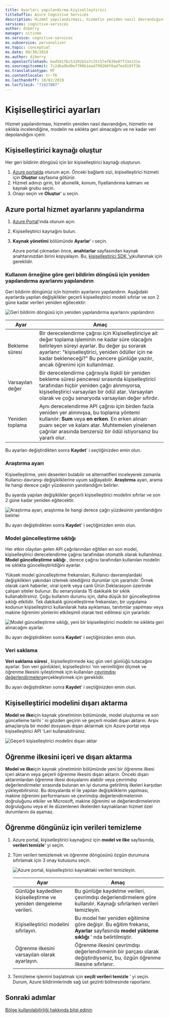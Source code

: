 ```yaml
---
title: Ayarları yapılandırma-kişiselleştirici
titleSuffix: Azure Cognitive Services
description: Hizmet yapılandırması, hizmetin yeniden nasıl davrandığını, hizmetin ne sıklıkla incelendiğine, modelin ne sıklıkta geri alınacağını ve ne kadar veri depolandığını içerir.
services: cognitive-services
author: diberry
manager: nitinme
ms.service: cognitive-services
ms.subservice: personalizer
ms.topic: conceptual
ms.date: 09/30/2019
ms.author: diberry
ms.openlocfilehash: bad581fbc53292b5a7c25157ef839e07f33e131e
ms.sourcegitcommit: 7c2dba9bd9ef700b1ea4799260f0ad7ee919ff3b
ms.translationtype: MT
ms.contentlocale: tr-TR
ms.lasthandoff: 10/02/2019
ms.locfileid: "71827887"
---
```

# <a name="personalizer-settings"></a>Kişiselleştirici ayarları

Hizmet yapılandırması, hizmetin yeniden nasıl davrandığını, hizmetin ne sıklıkla incelendiğine, modelin ne sıklıkta geri alınacağını ve ne kadar veri depolandığını içerir.

## <a name="create-personalizer-resource"></a>Kişiselleştirici kaynağı oluştur

Her geri bildirim döngüsü için bir kişiselleştirici kaynağı oluşturun. 

1. [Azure portalda](https://ms.portal.azure.com/#create/Microsoft.CognitiveServicesPersonalizer) oturum açın. Önceki bağlantı sizi, kişiselleştirici hizmeti için **Oluştur** sayfasına götürür. 
1. Hizmet adınızı girin, bir abonelik, konum, fiyatlandırma katmanı ve kaynak grubu seçin.
1. Onayı seçin ve **Oluştur**' u seçin.

## <a name="configure-service-settings-in-the-azure-portal"></a>Azure portal hizmet ayarlarını yapılandırma

1. [Azure Portal](https://ms.portal.azure.com/#create/Microsoft.CognitiveServicesPersonalizer)’ında oturum açın.
1. Kişiselleştirici kaynağını bulun. 
1. **Kaynak yönetimi** bölümünde **Ayarlar**' ı seçin.

    Azure portal çıkmadan önce, **anahtarlar** sayfasından kaynak anahtarınızdan birini kopyalayın. Bu, [kişiselleştirici SDK 'yı](https://docs.microsoft.com/dotnet/api/microsoft.azure.cognitiveservices.personalizer)kullanmak için gereklidir.

### <a name="configure-reward-settings-for-the-feedback-loop-based-on-use-case"></a>Kullanım örneğine göre geri bildirim döngüsü için yeniden yapılandırma ayarlarını yapılandırın

Geri bildirim döngünüz için hizmetin ayarlarını yapılandırın. Aşağıdaki ayarlarda yapılan değişiklikler geçerli kişiselleştirici modeli sıfırlar ve son 2 güne kadar verileri yeniden eğitecektir:

![Geri bildirim döngüsü için yeniden yapılandırma ayarlarını yapılandırın](media/settings/configure-model-reward-settings.png)

|Ayar|Amaç|
|--|--|
|Bekleme süresi|Bir derecelendirme çağrısı için Kişiselleştiriciye ait değer toplama işleminin ne kadar süre olacağını belirleyen süreyi ayarlar. Bu değer şu sorarak ayarlanır: "kişiselleştirici, yeniden ödüller için ne kadar bekleneceği?" Bu pencere günlüğe yazılır, ancak öğrenimi için kullanılmaz.|
|Varsayılan değer|Bir derecelendirme çağrısıyla ilişkili bir yeniden bekleme süresi penceresi sırasında kişiselleştirici tarafından hiçbir yeniden çağrı alınmıyorsa, kişiselleştirici varsayılan bir ödül atar. Varsayılan olarak ve çoğu senaryoda varsayılan değer sıfırdır.|
|Yeniden toplama|Aynı derecelendirme API çağrısı için birden fazla yeniden yer alınmışsa, bu toplama yöntemi kullanılır: **Sum** veya **en erken**. En erken alınan puanı seçer ve kalanı atar. Muhtemelen yinelenen çağrılar arasında benzersiz bir ödül istiyorsanız bu yararlı olur. |

Bu ayarları değiştirdikten sonra **Kaydet**' i seçtiğinizden emin olun.

### <a name="exploration-setting"></a>Araştırma ayarı 

Kişiselleştirme, yeni desenleri bulabilir ve alternatifleri inceleyerek zamanla Kullanıcı davranışı değişikliklerine uyum sağlayabilir. **Araştırma** ayarı, arama Ile hangi derece çağrı yüzdesinin yanıtlandığını belirler. 

Bu ayarda yapılan değişiklikler geçerli kişiselleştirici modelini sıfırlar ve son 2 güne kadar yeniden eğitecektir.

![Araştırma ayarı, araştırma ile hangi derece çağrı yüzdesinin yanıtlandığını belirler](media/settings/configure-exploration-setting.png)

Bu ayarı değiştirdikten sonra **Kaydet**' i seçtiğinizden emin olun.

### <a name="model-update-frequency"></a>Model güncelleştirme sıklığı

Her etkin olaydan gelen API çağrılarından eğitilen en son model, kişiselleştirici derecelendirme çağrısı tarafından otomatik olarak kullanılmaz. **Model güncelleştirme sıklığı** , derece çağrısı tarafından kullanılan modelin ne sıklıkta güncelleştirildiğini ayarlar. 

Yüksek model güncelleştirme frekansları, Kullanıcı davranışlardaki değişiklikleri yakından izlemek istediğiniz durumlar için yararlıdır. Örnek olarak canlı haberler, viral içerik veya canlı Ürün Deklarasyon üzerinde çalışan siteler bulunur. Bu senaryolarda 15 dakikalık bir sıklık kullanabilirsiniz. Çoğu kullanım durumu için, daha düşük bir güncelleştirme sıklığı etkilidir. Tek dakikalık güncelleştirme frekansları, bir uygulama kodunun kişiselleştirici kullanılarak hata ayıklaması, tanıtımlar yapılması veya makine öğrenimi yönlerini etkileşimli olarak test edilmesi için yararlıdır.

![Model güncelleştirme sıklığı, yeni bir kişiselleştirici modelin ne sıklıkta geri alınacağını ayarlar.](media/settings/configure-model-update-frequency-settings-15-minutes.png)

Bu ayarı değiştirdikten sonra **Kaydet**' i seçtiğinizden emin olun.

### <a name="data-retention"></a>Veri saklama

**Veri saklama süresi** , kişiselleştirmede kaç gün veri günlüğü tutacağını ayarlar. Son veri günlükleri, kişiselleştirici 'nin verimliliğini ölçmek ve öğrenme Ilkesini iyileştirmek için kullanılan [çevrimdışı değerlendirmeler](concepts-offline-evaluation.md)gerçekleştirmek için gereklidir.

Bu ayarı değiştirdikten sonra **Kaydet**' i seçtiğinizden emin olun.

## <a name="export-the-personalizer-model"></a>Kişiselleştirici modelini dışarı aktarma

**Model ve ilke**için kaynak yönetiminin bölümünde, model oluşturma ve son güncelleme tarihi ' ni gözden geçirin ve geçerli modeli dışarı aktarın. Arşiv amaçlarıyla bir model dosyasını dışarı aktarmak için Azure portal veya kişiselleştirici API 'Leri kullanabilirsiniz. 

![Geçerli kişiselleştirici modelini dışarı aktar](media/settings/export-current-personalizer-model.png)

## <a name="import-and-export-learning-policy"></a>Öğrenme ilkesini içeri ve dışarı aktarma

**Model ve ilke**için kaynak yönetiminin bölümünde yeni bir öğrenme ilkesi içeri aktarın veya geçerli öğrenme ilkesini dışarı aktarın.
Önceki dışarı aktarımlardan öğrenme ilkesi dosyalarını alabilir veya çevrimdışı değerlendirmeler sırasında bulunan en iyi duruma getirilmiş ilkeleri karşıdan yükleyebilirsiniz. Bu dosyalarda el ile yapılan değişikliklerin yapılması, makine öğrenimi performansını ve çevrimdışı değerlendirmelerinin doğruluğunu etkiler ve Microsoft, makine öğrenimi ve değerlendirmelerinin doğruluğunu veya el ile düzenlenen ilkelerden kaynaklanan hizmet özel durumlarını da aşamaz.

## <a name="clear-data-for-your-learning-loop"></a>Öğrenme döngünüz için verileri temizleme

1. Azure portal, kişiselleştirici kaynağınız için **model ve ilke** sayfasında, **verileri temizle**' yi seçin.
1. Tüm verileri temizlemek ve öğrenme döngüsünü özgün durumuna sıfırlamak için 3 onay kutusunu seçin.

    ![Azure portal, kişiselleştirici kaynaktaki verileri temizleyin.](./media/settings/clear-data-from-personalizer-resource.png)

    |Ayar|Amaç|
    |--|--|
    |Günlüğe kaydedilen kişiselleştirme ve yeniden dengeleme verileri.|Bu günlüğe kaydetme verileri, çevrimdışı değerlendirmelere göre kullanılır. Kaynağı sıfırlarken verileri temizleyin.|
    |Kişiselleştirici modelini sıfırlayın.|Bu model her yeniden eğitimine göre değişir. Bu eğitim frekansı, **Ayarlar** sayfasında **model yükleme sıklığı** ' nda belirtilmiştir. |
    |Öğrenme ilkesini varsayılan olarak ayarlayın.|Öğrenme ilkesini çevrimdışı değerlendirmenin bir parçası olarak değiştirdiyseniz, bu, özgün öğrenme ilkesine sıfırlanır.|

1. Temizleme işlemini başlatmak için **seçili verileri temizle** ' yi seçin. Durum, Azure bildirimlerinde sağ üst gezinti bölmesinde raporlanır. 

## <a name="next-steps"></a>Sonraki adımlar

<!--
[How to use the Personalizer container](https://go.microsoft.com/fwlink/?linkid=2083923&clcid=0x409)
-->
[Bölge kullanılabilirliği hakkında bilgi edinin](https://azure.microsoft.com/global-infrastructure/services/?products=cognitive-services)
